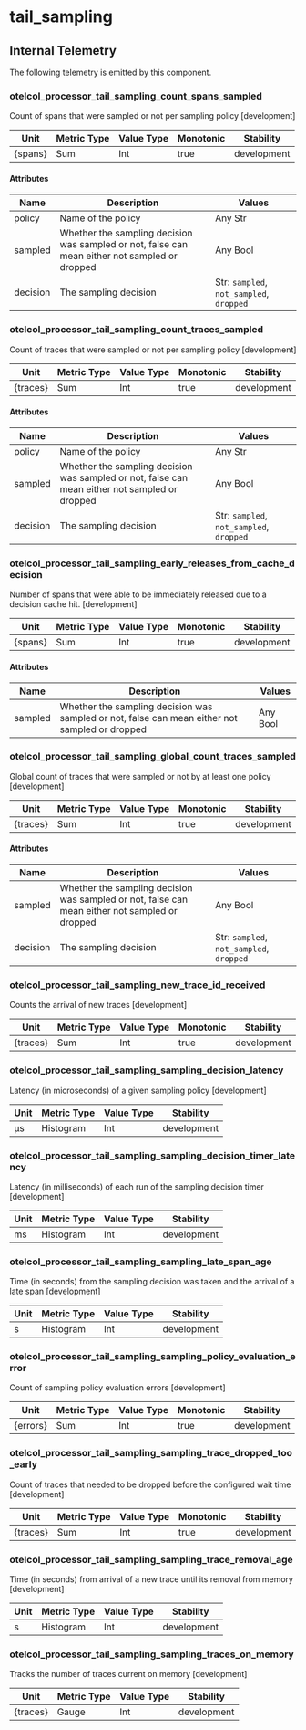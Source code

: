 [comment]: <> (Code generated by mdatagen. DO NOT EDIT.)

# tail_sampling

## Internal Telemetry

The following telemetry is emitted by this component.

### otelcol_processor_tail_sampling_count_spans_sampled

Count of spans that were sampled or not per sampling policy [development]

| Unit | Metric Type | Value Type | Monotonic | Stability |
| ---- | ----------- | ---------- | --------- | --------- |
| {spans} | Sum | Int | true | development |

#### Attributes

| Name | Description | Values |
| ---- | ----------- | ------ |
| policy | Name of the policy | Any Str |
| sampled | Whether the sampling decision was sampled or not, false can mean either not sampled or dropped | Any Bool |
| decision | The sampling decision | Str: ``sampled``, ``not_sampled``, ``dropped`` |

### otelcol_processor_tail_sampling_count_traces_sampled

Count of traces that were sampled or not per sampling policy [development]

| Unit | Metric Type | Value Type | Monotonic | Stability |
| ---- | ----------- | ---------- | --------- | --------- |
| {traces} | Sum | Int | true | development |

#### Attributes

| Name | Description | Values |
| ---- | ----------- | ------ |
| policy | Name of the policy | Any Str |
| sampled | Whether the sampling decision was sampled or not, false can mean either not sampled or dropped | Any Bool |
| decision | The sampling decision | Str: ``sampled``, ``not_sampled``, ``dropped`` |

### otelcol_processor_tail_sampling_early_releases_from_cache_decision

Number of spans that were able to be immediately released due to a decision cache hit. [development]

| Unit | Metric Type | Value Type | Monotonic | Stability |
| ---- | ----------- | ---------- | --------- | --------- |
| {spans} | Sum | Int | true | development |

#### Attributes

| Name | Description | Values |
| ---- | ----------- | ------ |
| sampled | Whether the sampling decision was sampled or not, false can mean either not sampled or dropped | Any Bool |

### otelcol_processor_tail_sampling_global_count_traces_sampled

Global count of traces that were sampled or not by at least one policy [development]

| Unit | Metric Type | Value Type | Monotonic | Stability |
| ---- | ----------- | ---------- | --------- | --------- |
| {traces} | Sum | Int | true | development |

#### Attributes

| Name | Description | Values |
| ---- | ----------- | ------ |
| sampled | Whether the sampling decision was sampled or not, false can mean either not sampled or dropped | Any Bool |
| decision | The sampling decision | Str: ``sampled``, ``not_sampled``, ``dropped`` |

### otelcol_processor_tail_sampling_new_trace_id_received

Counts the arrival of new traces [development]

| Unit | Metric Type | Value Type | Monotonic | Stability |
| ---- | ----------- | ---------- | --------- | --------- |
| {traces} | Sum | Int | true | development |

### otelcol_processor_tail_sampling_sampling_decision_latency

Latency (in microseconds) of a given sampling policy [development]

| Unit | Metric Type | Value Type | Stability |
| ---- | ----------- | ---------- | --------- |
| µs | Histogram | Int | development |

### otelcol_processor_tail_sampling_sampling_decision_timer_latency

Latency (in milliseconds) of each run of the sampling decision timer [development]

| Unit | Metric Type | Value Type | Stability |
| ---- | ----------- | ---------- | --------- |
| ms | Histogram | Int | development |

### otelcol_processor_tail_sampling_sampling_late_span_age

Time (in seconds) from the sampling decision was taken and the arrival of a late span [development]

| Unit | Metric Type | Value Type | Stability |
| ---- | ----------- | ---------- | --------- |
| s | Histogram | Int | development |

### otelcol_processor_tail_sampling_sampling_policy_evaluation_error

Count of sampling policy evaluation errors [development]

| Unit | Metric Type | Value Type | Monotonic | Stability |
| ---- | ----------- | ---------- | --------- | --------- |
| {errors} | Sum | Int | true | development |

### otelcol_processor_tail_sampling_sampling_trace_dropped_too_early

Count of traces that needed to be dropped before the configured wait time [development]

| Unit | Metric Type | Value Type | Monotonic | Stability |
| ---- | ----------- | ---------- | --------- | --------- |
| {traces} | Sum | Int | true | development |

### otelcol_processor_tail_sampling_sampling_trace_removal_age

Time (in seconds) from arrival of a new trace until its removal from memory [development]

| Unit | Metric Type | Value Type | Stability |
| ---- | ----------- | ---------- | --------- |
| s | Histogram | Int | development |

### otelcol_processor_tail_sampling_sampling_traces_on_memory

Tracks the number of traces current on memory [development]

| Unit | Metric Type | Value Type | Stability |
| ---- | ----------- | ---------- | --------- |
| {traces} | Gauge | Int | development |
